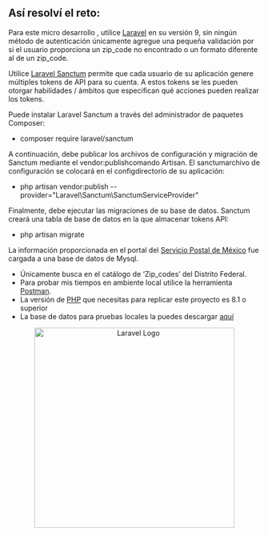 ## Así resolví el reto:

Para este micro desarrollo , utilice [Laravel](https://laravel.com) en su versión 9, sin ningún método de autenticación únicamente agregue una pequeña validación por si el usuario proporciona un zip_code no encontrado o un formato diferente al de un zip_code.

Utilice [Laravel Sanctum](https://laravel.com/docs/9.x/sanctum#main-content) permite que cada usuario de su aplicación genere múltiples tokens de API para su cuenta. A estos tokens se les pueden otorgar habilidades / ámbitos que especifican qué acciones pueden realizar los tokens. 

Puede instalar Laravel Sanctum a través del administrador de paquetes Composer:

- composer require laravel/sanctum

A continuación, debe publicar los archivos de configuración y migración de Sanctum mediante el vendor:publishcomando Artisan. El sanctumarchivo de configuración se colocará en el configdirectorio de su aplicación:

- php artisan vendor:publish --provider="Laravel\Sanctum\SanctumServiceProvider"

Finalmente, debe ejecutar las migraciones de su base de datos. Sanctum creará una tabla de base de datos en la que almacenar tokens API:

- php artisan migrate

La información proporcionada en el portal del [Servicio Postal de México]( https://www.correosdemexico.gob.mx/SSLServicios/ConsultaCP/CodigoPostal_Exportar.aspx) fue cargada a una base de datos de Mysql.

- Únicamente busca en el catálogo de ‘Zip_codes’ del Distrito Federal.
- Para probar mis tiempos en ambiente local utilice la herramienta [Postman](https://www.postman.com/).
- La versión de [PHP]( https://www.php.net/downloads) que necesitas para replicar este proyecto es  8.1 o superior
- La base de datos para pruebas locales la puedes descargar [aquí]( https://drive.google.com/file/d/1mMGPdCwWYB2hUH0peZ6xOUmRC0m1DAlO/view?usp=sharing) 


<p align="center"><a href="https://laravel.com" target="_blank"><img src="https://raw.githubusercontent.com/laravel/art/master/logo-lockup/5%20SVG/2%20CMYK/1%20Full%20Color/laravel-logolockup-cmyk-red.svg" width="400" alt="Laravel Logo"></a></p>
